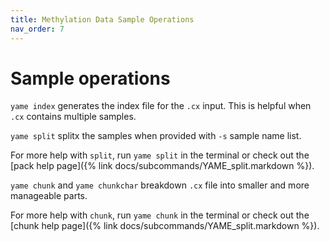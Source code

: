 ```yaml
---
title: Methylation Data Sample Operations
nav_order: 7
---
```


# Sample operations

`yame index` generates the index file for the `.cx` input. This is helpful when `.cx` contains multiple samples.

`yame split` splitx the samples when provided with `-s` sample name list.

For more help with `split`, run `yame split` in the terminal or check out the
[pack help page]({% link docs/subcommands/YAME_split.markdown %}).

`yame chunk` and `yame chunkchar` breakdown `.cx` file into smaller and more manageable parts.

For more help with `chunk`, run `yame chunk` in the terminal or check out the
[chunk help page]({% link docs/subcommands/YAME_split.markdown %}).

